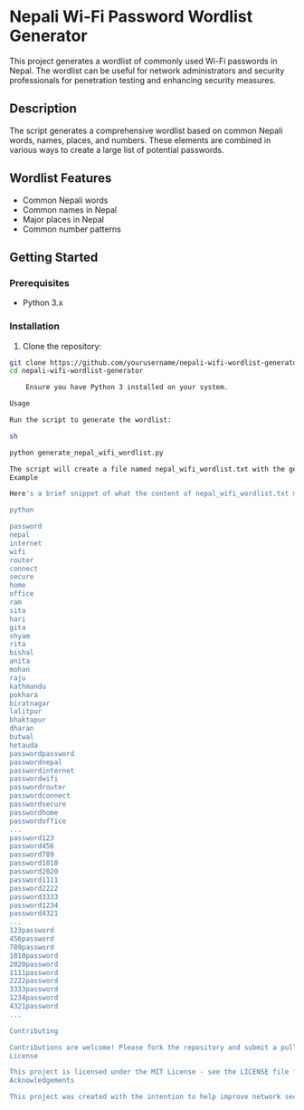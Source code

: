 # Nepali Wi-Fi Password Wordlist Generator

This project generates a wordlist of commonly used Wi-Fi passwords in Nepal. The wordlist can be useful for network administrators and security professionals for penetration testing and enhancing security measures.

## Description

The script generates a comprehensive wordlist based on common Nepali words, names, places, and numbers. These elements are combined in various ways to create a large list of potential passwords.

## Wordlist Features

- Common Nepali words
- Common names in Nepal
- Major places in Nepal
- Common number patterns

## Getting Started

### Prerequisites

- Python 3.x

### Installation

1. Clone the repository:

```sh
git clone https://github.com/yourusername/nepali-wifi-wordlist-generator.git
cd nepali-wifi-wordlist-generator

    Ensure you have Python 3 installed on your system.

Usage

Run the script to generate the wordlist:

sh

python generate_nepal_wifi_wordlist.py

The script will create a file named nepal_wifi_wordlist.txt with the generated passwords.
Example

Here's a brief snippet of what the content of nepal_wifi_wordlist.txt might look like:

python

password
nepal
internet
wifi
router
connect
secure
home
office
ram
sita
hari
gita
shyam
rita
bishal
anita
mohan
raju
kathmandu
pokhara
biratnagar
lalitpur
bhaktapur
dharan
butwal
hetauda
passwordpassword
passwordnepal
passwordinternet
passwordwifi
passwordrouter
passwordconnect
passwordsecure
passwordhome
passwordoffice
...
password123
password456
password789
password1010
password2020
password1111
password2222
password3333
password1234
password4321
...
123password
456password
789password
1010password
2020password
1111password
2222password
3333password
1234password
4321password
...

Contributing

Contributions are welcome! Please fork the repository and submit a pull request.
License

This project is licensed under the MIT License - see the LICENSE file for details.
Acknowledgements

This project was created with the intention to help improve network security by providing a comprehensive wordlist for testing and enhancement purposes.
